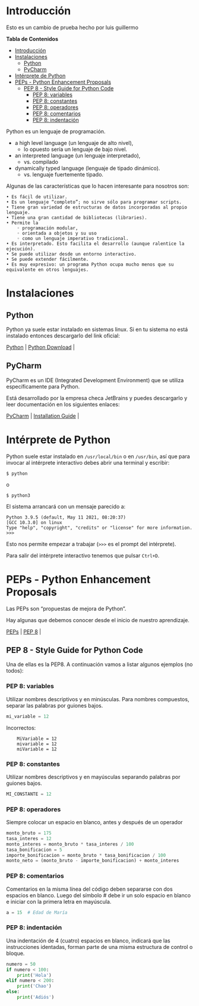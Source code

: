 # Introducción

Esto es un cambio de prueba hecho por luis guillermo

**Tabla de Contenidos**

<!-- TOC -->
* [Introducción](#introducción)
* [Instalaciones](#instalaciones)
  * [Python](#python)
  * [PyCharm](#pycharm)
* [Intérprete de Python](#intérprete-de-python)
* [PEPs - Python Enhancement Proposals](#peps---python-enhancement-proposals)
  * [PEP 8 - Style Guide for Python Code](#pep-8---style-guide-for-python-code)
    * [PEP 8: variables](#pep-8-variables)
    * [PEP 8: constantes](#pep-8-constantes)
    * [PEP 8: operadores](#pep-8-operadores)
    * [PEP 8: comentarios](#pep-8-comentarios)
    * [PEP 8: indentación](#pep-8-indentación)
<!-- TOC -->

Python es un lenguaje de programación.

- a high level language (un lenguaje de alto nivel),
  - lo opuesto sería un lenguaje de bajo nivel.
- an interpreted language (un lenguaje interpretado),
  - vs. compilado
- dynamically typed language (lenguaje de tipado dinámico).
  - vs. lenguaje fuertemente tipado.

Algunas de las características que lo hacen interesante para nosotros son:

    • Es fácil de utilizar.
    • Es un lenguaje “completo”; no sirve sólo para programar scripts.
    • Tiene gran variedad de estructuras de datos incorporadas al propio lenguaje.
    • Tiene una gran cantidad de bibliotecas (libraries).
    • Permite la 
        ◦ programación modular, 
        ◦ orientada a objetos y su uso 
        ◦ como un lenguaje imperativo tradicional.
    • Es interpretado. Esto facilita el desarrollo (aunque ralentice la ejecución).
    • Se puede utilizar desde un entorno interactivo.
    • Se puede extender fácilmente.
    • Es muy expresivo: un programa Python ocupa mucho menos que su equivalente en otros lenguajes.
 
# Instalaciones

## Python

Python ya suele estar instalado en sistemas linux. Si en tu sistema no está instalado entonces descargarlo del link oficial:

[Python](https://www.python.org/) | 
[Python Download](https://www.python.org/downloads/) |

## PyCharm

PyCharm es un IDE (Integrated Development Environment) que se utiliza específicamente para Python. 

Está desarrollado por la empresa checa JetBrains y puedes descargarlo y leer documentación en los siguientes enlaces:

[PyCharm](https://www.jetbrains.com/pycharm/) |
[Installation Guide](https://www.jetbrains.com/help/pycharm/installation-guide.html) | 


# Intérprete de Python

Python suele estar instalado en `/usr/local/bin` o en `/usr/bin`, ası́ que para invocar al intérprete interactivo debes abrir una terminal y escribir:

```terminal
$ python
```
o 
```terminal
$ python3
```
El sistema arrancará con un mensaje parecido a:
```terminal
Python 3.9.5 (default, May 11 2021, 08:20:37)
[GCC 10.3.0] on linux
Type "help", "copyright", "credits" or "license" for more information.
>>>
```
Esto nos permite empezar a trabajar (`>>>` es el prompt del intérprete). 

Para salir del intérprete interactivo tenemos que pulsar `Ctrl+D`.

# PEPs - Python Enhancement Proposals

Las PEPs son “propuestas de mejora de Python”.

Hay algunas que debemos conocer desde el inicio de nuestro aprendizaje.

[PEPs](https://www.python.org/dev/peps/) | 
[PEP 8](https://www.python.org/dev/peps/pep-0008/) |


## PEP 8 - Style Guide for Python Code

Una de ellas es la PEP8. A continuación vamos a listar algunos ejemplos (no todos):

### PEP 8: variables

Utilizar nombres descriptivos y en minúsculas. Para nombres compuestos, separar las palabras por guiones bajos.

```python
mi_variable = 12
```
Incorrectos:

		MiVariable = 12
		mivariable = 12
		miVariable = 12

### PEP 8: constantes

Utilizar nombres descriptivos y en mayúsculas separando palabras por guiones bajos. 

```python
MI_CONSTANTE = 12
```

### PEP 8: operadores

Siempre colocar un espacio en blanco, antes y después de un operador

```python
monto_bruto = 175
tasa_interes = 12
monto_interes = monto_bruto * tasa_interes / 100
tasa_bonificacion = 5
importe_bonificacion = monto_bruto * tasa_bonificacion / 100
monto_neto = (monto_bruto - importe_bonificacion) + monto_interes
```

### PEP 8: comentarios

Comentarios en la misma línea del código deben separarse con dos espacios en blanco. Luego del símbolo # debe ir un solo espacio en blanco  e iniciar con la primera letra en mayúscula. 

```python
a = 15  # Edad de María 
```

### PEP 8: indentación

Una indentación de 4 (cuatro) espacios en blanco, indicará que las instrucciones identadas, forman parte de una misma estructura de control o bloque.
```python
numero = 50
if numero < 100:
    print('Hola')
elif numero < 200:
    print('Chao')
else:
    print('Adiós')
```
